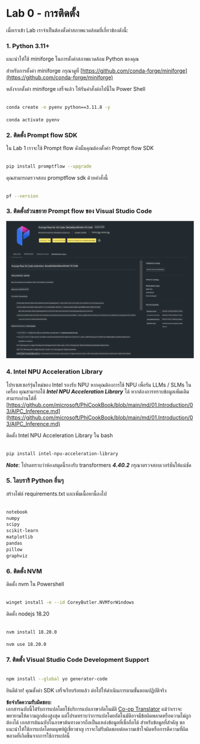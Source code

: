 <!--
CO_OP_TRANSLATOR_METADATA:
{
  "original_hash": "a4ef39027902e82f2c33d568d2a2259a",
  "translation_date": "2025-05-09T19:19:42+00:00",
  "source_file": "md/02.Application/02.Code/Phi3/VSCodeExt/HOL/AIPC/01.Installations.md",
  "language_code": "th"
}
-->
# **Lab 0 - การติดตั้ง**

เมื่อเราเข้า Lab เราจำเป็นต้องตั้งค่าสภาพแวดล้อมที่เกี่ยวข้องดังนี้:


### **1. Python 3.11+**

แนะนำให้ใช้ miniforge ในการตั้งค่าสภาพแวดล้อม Python ของคุณ

สำหรับการตั้งค่า miniforge กรุณาดูที่ [https://github.com/conda-forge/miniforge](https://github.com/conda-forge/miniforge)

หลังจากตั้งค่า miniforge เสร็จแล้ว ให้รันคำสั่งต่อไปนี้ใน Power Shell

```bash

conda create -n pyenv python==3.11.8 -y

conda activate pyenv

```


### **2. ติดตั้ง Prompt flow SDK**

ใน Lab 1 เราจะใช้ Prompt flow ดังนั้นคุณต้องตั้งค่า Prompt flow SDK

```bash

pip install promptflow --upgrade

```

คุณสามารถตรวจสอบ promptflow sdk ด้วยคำสั่งนี้


```bash

pf --version

```

### **3. ติดตั้งส่วนขยาย Prompt flow ของ Visual Studio Code**

![pf](../../../../../../../../../translated_images/pf_ext.fa065f22e1ee3e67157662d8be5241f346ddd83744045e3406d92b570e8d8b36.th.png)


### **4. Intel NPU Acceleration Library**

โปรเซสเซอร์รุ่นใหม่ของ Intel รองรับ NPU หากคุณต้องการใช้ NPU เพื่อรัน LLMs / SLMs ในเครื่อง คุณสามารถใช้ ***Intel NPU Acceleration Library*** ได้ หากต้องการทราบข้อมูลเพิ่มเติม สามารถอ่านได้ที่ [https://github.com/microsoft/PhiCookBook/blob/main/md/01.Introduction/03/AIPC_Inference.md](https://github.com/microsoft/PhiCookBook/blob/main/md/01.Introduction/03/AIPC_Inference.md)

ติดตั้ง Intel NPU Acceleration Library ใน bash


```bash

pip install intel-npu-acceleration-library

```

***Note***: โปรดทราบว่าห้องสมุดนี้รองรับ transformers ***4.40.2*** กรุณาตรวจสอบเวอร์ชันให้แน่ชัด


### **5. ไลบรารี Python อื่นๆ**


สร้างไฟล์ requirements.txt และเพิ่มเนื้อหานี้ลงไป

```txt

notebook
numpy 
scipy 
scikit-learn 
matplotlib 
pandas 
pillow 
graphviz

```


### **6. ติดตั้ง NVM**

ติดตั้ง nvm ใน Powershell 


```bash

winget install -e --id CoreyButler.NVMforWindows

```

ติดตั้ง nodejs 18.20


```bash

nvm install 18.20.0

nvm use 18.20.0

```

### **7. ติดตั้ง Visual Studio Code Development Support**


```bash

npm install --global yo generator-code

```

ยินดีด้วย! คุณตั้งค่า SDK เสร็จเรียบร้อยแล้ว ต่อไปให้ดำเนินการตามขั้นตอนปฏิบัติจริง

**ข้อจำกัดความรับผิดชอบ**:  
เอกสารฉบับนี้ได้รับการแปลโดยใช้บริการแปลภาษาอัตโนมัติ [Co-op Translator](https://github.com/Azure/co-op-translator) แม้ว่าเราจะพยายามให้ความถูกต้องสูงสุด แต่โปรดทราบว่าการแปลโดยอัตโนมัติอาจมีข้อผิดพลาดหรือความไม่ถูกต้องได้ เอกสารต้นฉบับในภาษาต้นทางควรถือเป็นแหล่งข้อมูลที่เชื่อถือได้ สำหรับข้อมูลที่สำคัญ ขอแนะนำให้ใช้การแปลโดยมนุษย์ผู้เชี่ยวชาญ เราจะไม่รับผิดชอบต่อความเข้าใจผิดหรือการตีความที่ผิดพลาดที่เกิดขึ้นจากการใช้การแปลนี้
